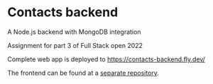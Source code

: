 # Contacts backend

A Node.js backend with MongoDB integration

Assignment for part 3 of Full Stack open 2022

Complete web app is deployed to <https://contacts-backend.fly.dev/>

The frontend can be found at a [separate repository](https://github.com/laurimaila/fullstackopen2022_lkm/tree/main/osa2/puhelinluettelo).